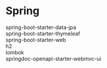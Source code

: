 # Spring  

spring-boot-starter-data-jpa  
spring-boot-starter-thymeleaf  
spring-boot-starter-web  
h2  
lombok  
springdoc-openapi-starter-webmvc-ui  
